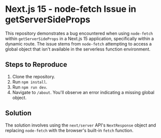 # Next.js 15 - node-fetch Issue in getServerSideProps

This repository demonstrates a bug encountered when using `node-fetch` within `getServerSideProps` in a Next.js 15 application, specifically within a dynamic route. The issue stems from `node-fetch` attempting to access a global object that isn't available in the serverless function environment.

## Steps to Reproduce

1. Clone the repository.
2. Run `npm install`.
3. Run `npm run dev`.
4. Navigate to `/about`.  You'll observe an error indicating a missing global object.

## Solution

The solution involves using the `next/server` API's `NextResponse` object and replacing `node-fetch` with the browser's built-in `fetch` function.